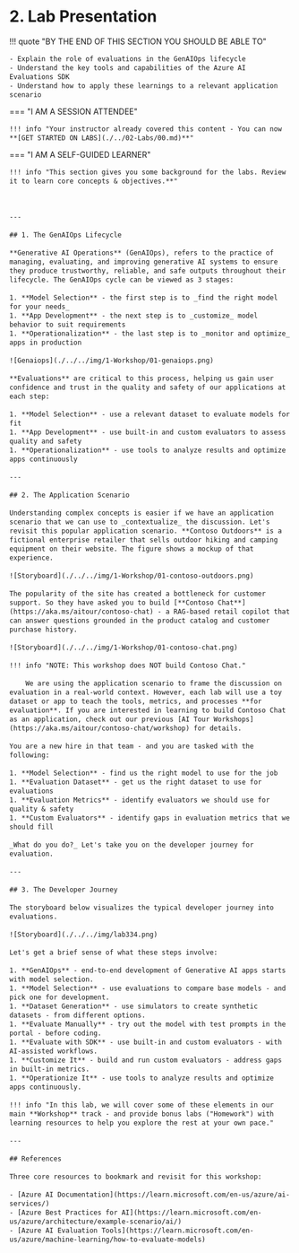 # 2. Lab Presentation

!!! quote "BY THE END OF THIS SECTION YOU SHOULD BE ABLE TO"

    - Explain the role of evaluations in the GenAIOps lifecycle
    - Understand the key tools and capabilities of the Azure AI Evaluations SDK
    - Understand how to apply these learnings to a relevant application scenario


=== "I AM A SESSION ATTENDEE"

    !!! info "Your instructor already covered this content - You can now **[GET STARTED ON LABS](./../02-Labs/00.md)**"

=== "I AM A SELF-GUIDED LEARNER"

    !!! info "This section gives you some background for the labs. Review it to learn core concepts & objectives.**"



    ---

    ## 1. The GenAIOps Lifecycle

    **Generative AI Operations** (GenAIOps), refers to the practice of managing, evaluating, and improving generative AI systems to ensure they produce trustworthy, reliable, and safe outputs throughout their lifecycle. The GenAIOps cycle can be viewed as 3 stages:

    1. **Model Selection** - the first step is to _find the right model for your needs_
    1. **App Development** - the next step is to _customize_ model behavior to suit requirements
    1. **Operationalization** - the last step is to _monitor and optimize_ apps in production

    ![Genaiops](./../../img/1-Workshop/01-genaiops.png)

    **Evaluations** are critical to this process, helping us gain user confidence and trust in the quality and safety of our applications at each step:

    1. **Model Selection** - use a relevant dataset to evaluate models for fit
    1. **App Development** - use built-in and custom evaluators to assess quality and safety
    1. **Operationalization** - use tools to analyze results and optimize apps continuously

    ---

    ## 2. The Application Scenario

    Understanding complex concepts is easier if we have an application scenario that we can use to _contextualize_ the discussion. Let's revisit this popular application scenario. **Contoso Outdoors** is a fictional enterprise retailer that sells outdoor hiking and camping equipment on their website. The figure shows a mockup of that experience.

    ![Storyboard](./../../img/1-Workshop/01-contoso-outdoors.png)

    The popularity of the site has created a bottleneck for customer support. So they have asked you to build [**Contoso Chat**](https://aka.ms/aitour/contoso-chat) - a RAG-based retail copilot that can answer questions grounded in the product catalog and customer purchase history.

    ![Storyboard](./../../img/1-Workshop/01-contoso-chat.png)

    !!! info "NOTE: This workshop does NOT build Contoso Chat."

        We are using the application scenario to frame the discussion on evaluation in a real-world context. However, each lab will use a toy dataset or app to teach the tools, metrics, and processes **for evaluation**. If you are interested in learning to build Contoso Chat as an application, check out our previous [AI Tour Workshops](https://aka.ms/aitour/contoso-chat/workshop) for details.

    You are a new hire in that team - and you are tasked with the following:

    1. **Model Selection** - find us the right model to use for the job
    1. **Evaluation Dataset** - get us the right dataset to use for evaluations
    1. **Evaluation Metrics** - identify evaluators we should use for quality & safety
    1. **Custom Evaluators** - identify gaps in evaluation metrics that we should fill

    _What do you do?_ Let's take you on the developer journey for evaluation.

    ---

    ## 3. The Developer Journey

    The storyboard below visualizes the typical developer journey into evaluations. 

    ![Storyboard](./../../img/lab334.png)

    Let's get a brief sense of what these steps involve:

    1. **GenAIOps** - end-to-end development of Generative AI apps starts with model selection.
    1. **Model Selection** - use evaluations to compare base models - and pick one for development.
    1. **Dataset Generation** - use simulators to create synthetic datasets - from different options.
    1. **Evaluate Manually** - try out the model with test prompts in the portal - before coding.
    1. **Evaluate with SDK** - use built-in and custom evaluators - with AI-assisted workflows.
    1. **Customize It** - build and run custom evaluators - address gaps in built-in metrics.
    1. **Operationize It** - use tools to analyze results and optimize apps continuously.

    !!! info "In this lab, we will cover some of these elements in our main **Workshop** track - and provide bonus labs ("Homework") with learning resources to help you explore the rest at your own pace."

    ---

    ## References

    Three core resources to bookmark and revisit for this workshop:

    - [Azure AI Documentation](https://learn.microsoft.com/en-us/azure/ai-services/)
    - [Azure Best Practices for AI](https://learn.microsoft.com/en-us/azure/architecture/example-scenario/ai/)
    - [Azure AI Evaluation Tools](https://learn.microsoft.com/en-us/azure/machine-learning/how-to-evaluate-models)


